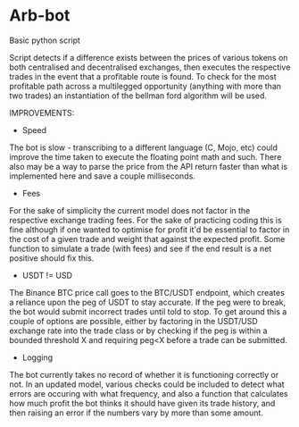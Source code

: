 # Arb-bot
Basic python script


Script detects if a difference exists between the prices of various tokens on both centralised and decentralised exchanges, then executes the respective trades in the event that a profitable route is found. To check for the most profitable path across a multilegged opportunity (anything with more than two trades) an instantiation of the bellman ford algorithm will be used.

IMPROVEMENTS:
- Speed 

The bot is slow - transcribing to a different language (C, Mojo, etc) could improve the time taken to execute the floating point math
and such. There also may be a way to parse the price from the API return faster than what is implemented here and save a couple milliseconds.

- Fees

For the sake of simplicity the current model does not factor in the respective exchange trading fees. For the sake of practicing coding
this is fine although if one wanted to optimise for profit it'd be essential to factor in the cost of a given trade and weight that
against the expected profit. Some function to simulate a trade (with fees) and see if the end result is a net positive should fix this.

- USDT != USD

The Binance BTC price call goes to the BTC/USDT endpoint, which creates a reliance upon the peg of USDT to stay accurate. If the peg were to 
break, the bot would submit incorrect trades until told to stop.
To get around this a couple of options are possible, either by factoring in the USDT/USD exchange rate into the trade class or by 
checking if the peg is within a bounded threshold X and requiring peg<X before a trade can be submitted.

- Logging

The bot currently takes no record of whether it is functioning correctly or not. In an updated model, various checks could be 
included to detect what errors are occuring with what frequency, and also a function that calculates how much profit the bot
thinks it should have given its trade history, and then raising an error if the numbers vary by more than some amount.
